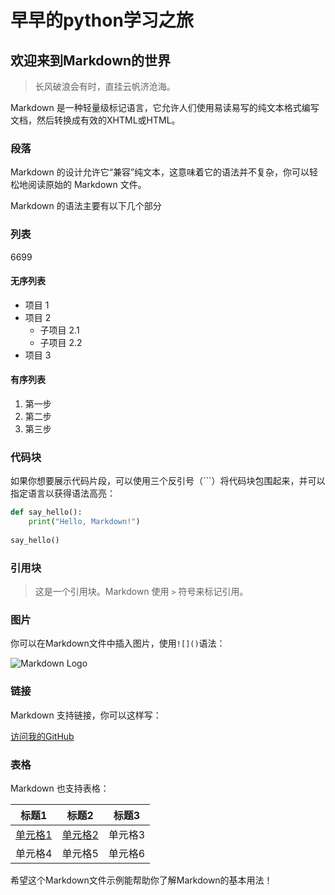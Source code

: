# 早早的python学习之旅
  
## 欢迎来到Markdown的世界  
> 长风破浪会有时，直挂云帆济沧海。

Markdown 是一种轻量级标记语言，它允许人们使用易读易写的纯文本格式编写文档，然后转换成有效的XHTML或HTML。

### 段落

Markdown 的设计允许它“兼容”纯文本，这意味着它的语法并不复杂，你可以轻松地阅读原始的 Markdown 文件。

Markdown 的语法主要有以下几个部分

### 列表
6699
#### 无序列表

- 项目 1  
- 项目 2  
  - 子项目 2.1  
  - 子项目 2.2  
- 项目 3  

#### 有序列表 
  
1. 第一步  
2. 第二步  
3. 第三步  
  
### 代码块
  
如果你想要展示代码片段，可以使用三个反引号（\`\`\`）将代码块包围起来，并可以指定语言以获得语法高亮：  
  
```python  
def say_hello():  
    print("Hello, Markdown!")  
  
say_hello()  
```  

### 引用块  
  
> 这是一个引用块。Markdown 使用 `>` 符号来标记引用。  
  
### 图片  
  
你可以在Markdown文件中插入图片，使用`![]()`语法：  
  
![Markdown Logo](https://upload.wikimedia.org/wikipedia/commons/thumb/4/48/Markdown-mark.svg/1200px-Markdown-mark.svg.png)  
  
### 链接  
  
Markdown 支持链接，你可以这样写：  
  
[访问我的GitHub](https://github.com/zaozaoiszao)  
  
### 表格  
  
Markdown 也支持表格：  
  
| 标题1 | 标题2 | 标题3 |  
|-------|-------|-------|  
| [单元格1](https://www.baidu.com/) | [单元格2](https://www.baidu.com//) | 单元格3 |  
| 单元格4 | 单元格5 | 单元格6 |  

希望这个Markdown文件示例能帮助你了解Markdown的基本用法！